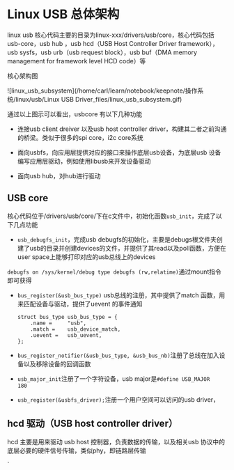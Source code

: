 # Linux USB  总体架构

linux usb 核心代码主要的目录为linux-xxx/drivers/usb/core，核心代码包括usb-core，usb hub ，usb hcd（USB Host Controller Driver framework），usb sysfs，usb urb（usb request block），usb buf（DMA memory management for framework level HCD code）等

核心架构图

![linux_usb_subsystem](/home/carl/learn/notebook/keepnote/操作系统/linux/usb/Linux USB Driver_files/linux_usb_subsystem.gif)

通过以上图示可以看出，usbcore 有以下几种功能

- 连接usb client dreiver 以及usb host controller driver，构建其二者之前沟通的桥梁。类似于很多的spi core，i2c core系统

- 面向usbfs，向应用层提供对应的接口来操作底层usb设备，为底层usb 设备编写应用层驱动，例如使用libusb来开发设备驱动

- 面向usb hub，对hub进行驱动

   
  
  

## USB core

核心代码位于/drivers/usb/core/下在c文件中，初始化函数`usb_init`，完成了以下几点功能

- `usb_debugfs_init`，完成usb debugfs的初始化，主要是debugs根文件夹创建了usb的目录并创建devices的文件，并提供了其read以及poll函数，方便在user space上能够打印对应的usb总线上的devices

​       `debugfs on /sys/kernel/debug type debugfs (rw,relatime)`通过mount指令即可获得

- `bus_register(&usb_bus_type)` usb总线的注册，其中提供了match 函数，用来匹配设备与驱动，提供了uevent 的事件通知

  ```
  struct bus_type usb_bus_type = {
      .name =     "usb",
      .match =    usb_device_match,
      .uevent =   usb_uevent,
  };
  ```

- `bus_register_notifier(&usb_bus_type, &usb_bus_nb)`注册了总线在加入设备以及移除设备的回调函数

- `usb_major_init`注册了一个字符设备，usb major是`#define USB_MAJOR           180`

- `usb_register(&usbfs_driver);`注册一个用户空间可以访问的usb driver，

  









## hcd 驱动（USB host controller driver）

hcd 主要是用来驱动 usb host 控制器，负责数据的传输，以及相关usb 协议中的底层必要的硬件信号传输，类似phy，即链路层传输

`